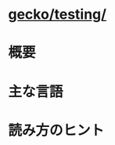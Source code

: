 # [gecko/testing/](http://mxr.mozilla.org/mozilla-b2g28_v1_3/source/testing/)

# 概要

# 主な言語

# 読み方のヒント
